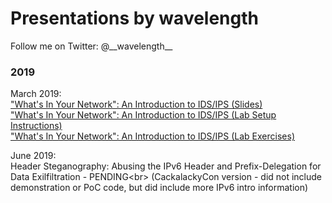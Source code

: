 # Presentations by wavelength

Follow me on Twitter:  @\_\_wavelength\_\_

### 2019
March 2019:<br/> 
["What's In Your Network": An Introduction to IDS/IPS (Slides)](/MAR19-DC919-SecurityOnion/DC919-MAR19-IDPS_Presentation.pdf)<br/>
["What's In Your Network": An Introduction to IDS/IPS (Lab Setup Instructions)](/MAR19-DC919-SecurityOnion/DC919-SecurityOnion-LabSetup.md)<br/>
["What's In Your Network": An Introduction to IDS/IPS (Lab Exercises)](/MAR19-DC919-SecurityOnion/DC919-SecurityOnion-LabExercises.md)

June 2019:<br/> 
Header Steganography: Abusing the IPv6 Header and Prefix-Delegation for Data Exilfiltration  -  PENDING<br\>
(CackalackyCon version - did not include demonstration or PoC code, but did include more IPv6 intro information)
